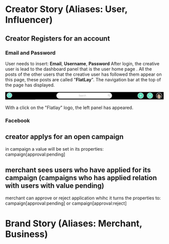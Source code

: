 <!-- TITLE: Flatlay User Story -->
<!-- SUBTITLE: A quick summary of Flatlay User Story -->

# Creator Story (Aliases: User, Influencer)
## Creator Registers for an account
### Email and Password
User needs to insert: **Email**, **Username**, **Password**
After login, the creative user is lead to the dashboard panel that is the user home page .
All the posts of the other users that the creative user has followed them appear on this page, these posts are called "**FlatLay**".
The navigation bar at the top of the page has displayed.

![Screenshot 154](/uploads/screenshot-154.png "Screenshot 154")

With a click on the "Flatlay" logo,  the left panel has appeared.

### Facebook


## creator applys for an open campaign
in campaign a value will be set in its properties:
campaign[approval:pending]

## merchant sees users who have applied for its campaign (campaigns who has applied relation with users with value pending)
merchant can approve or reject application whihc it turns the properties to:
campaign[approval:pending] or campaign[approval:reject]



# Brand Story (Aliases: Merchant, Business)

